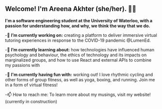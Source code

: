 ## Welcome! I'm Areena Akhter (she/her). :woman_technologist:
**I'm a software engineering student at the University of Waterloo, with a passion for understanding how, and why, we think the way that we do.**

-🔭 **I’m currently working on:** creating a platform to deliver immersive virtual tutoring experiences in response to the COVID-19 pandemic @LumenEd.

-🌱 **I’m currently learning about:** how technologies have influenced human psychology and behaviour, the ethics of technology and its impacts on marginalized groups, and how to use React and external APIs to combine my passions with 

-👯 **I'm currently having fun with:** working out! I love rhythmic cycling and other forms of group fitness, as well as yoga, boxing, and running. Join me in a form of virtual fitness!

-📫 How to reach me: To learn more about my musings, visit my website! (currently in construction)
